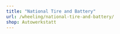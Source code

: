 ```yaml
---
title: "National Tire and Battery"
url: /wheeling/national-tire-and-battery/
shop: Autowerkstatt
---
```

